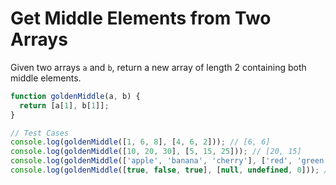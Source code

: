 # Get Middle Elements from Two Arrays

Given two arrays `a` and `b`, return a new array of length 2 containing both middle elements.

```js
function goldenMiddle(a, b) {
  return [a[1], b[1]];
}

// Test Cases
console.log(goldenMiddle([1, 6, 8], [4, 6, 2])); // [6, 6]
console.log(goldenMiddle([10, 20, 30], [5, 15, 25])); // [20, 15]
console.log(goldenMiddle(['apple', 'banana', 'cherry'], ['red', 'green', 'blue'])); // ['banana', 'green']
console.log(goldenMiddle([true, false, true], [null, undefined, 0])); // [false, undefined]
```